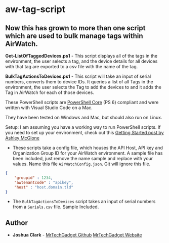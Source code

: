 # aw-tag-script
## Now this has grown to more than one script which are used to bulk manage tags within AirWatch.

**Get-ListOfTaggedDevices.ps1** - This script displays all of the tags in the environment, the user selects a tag, and the device details for all devices with that tag are exported to a csv file with the name of the tag.

**BulkTagActionsToDevices.ps1** - This script will take an input of serial numbers, converts them to device IDs. It queries a list of all Tags in the environment, the user selects the Tag to add the devices to and it adds the Tag in AirWatch for each of those devices.

These PowerShell scripts are [PowerShell Core](https://github.com/powershell/powershell) (PS 6) compliant and were written with Visual Studio Code on a Mac. 

They have been tested on Windows and Mac, but should also run on Linux. 

Setup:
I am assuming you have a working way to run PowerShell scripts. If you need to set up your environment, check out this [Getting Started post by Ashley McGlone](https://blogs.msdn.microsoft.com/powershell/2017/06/09/getting-started-with-powershell-core-on-windows-mac-and-linux/)

* These scripts take a config file, which houses the API Host, API key and Organization Group ID for your AirWatch environment. A sample file has been included, just remove the name sample and replace with your values. Name this file `AirWatchConfig.json`. Git will ignore this file.
```json
{
    "groupid" : 1234,
    "awtenantcode" : "apikey",
    "host" : "host.domain.tld"
}
```

* The `BulkTagActionsToDevices` script takes an input of serial numbers from a `Serials.csv` file. Sample Included. 

## Author

* **Joshua Clark** - [MrTechGadget Github](https://github.com/MrTechGadget) [MrTechGadget Website](http://mrtechgadget.com/)
